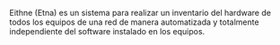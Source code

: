 Eithne (Etna) es un sistema para realizar un inventario del hardware de todos los equipos de una red de manera automatizada y totalmente independiente del software instalado en los equipos.
